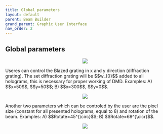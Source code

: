 ```yaml
---
title: Global parameters
layout: default
parent: Beam Builder
grand_parent: Graphic User Interface
nav_order: 2
---
```

## [](#header-2)Global parameters
<script id="MathJax-script" async src="https://cdn.jsdelivr.net/npm/mathjax@3/es5/tex-mml-chtml.js"></script>
<p align="center">
  <img src="/BCAA_tutorial/assets/images/Global_parameters.png">
</p>
Useres can control the Blazed grating in x and y direction (diffraction grating). The set diffraction grating will be $$w_{0}$$ added to all holograms, this is necessary for proper working of DMD. Examples: A) $$x=50$$, $$y=50$$; B) $$x=300$$, $$y=0$$.
<p align="center">
  <img src="/BCAA_tutorial/assets/images/Blazed_grating_example.png">
</p>
Another two parameters which can be controled by the user are the pixel size (constant for all presented holograms, equal to 8) and rotation of the beam.  Examples: A) $$Rotate=45^{\circ}$$; B) $$Rotate=68^{\cicr}$$.
<p align="center">
  <img src="/BCAA_tutorial/assets/images/Rotate_example.png">
</p>

